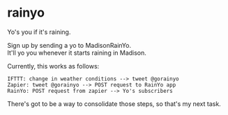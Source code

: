 rainyo
======

Yo's you if it's raining.

Sign up by sending a yo to MadisonRainYo.  
It'll yo you whenever it starts raining in Madison.


Currently, this works as follows:

  `IFTTT: change in weather conditions --> tweet @gorainyo`<br>
  `Zapier: tweet @gorainyo --> POST request to RainYo app`<br>
  `RainYo: POST request from zapier --> Yo's subscribers`<br>


There's got to be a way to consolidate those steps, so that's my next task.
